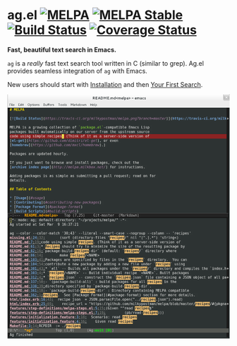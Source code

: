 # ag.el [![MELPA](http://melpa.org/packages/ag-badge.svg)](http://melpa.org/#/ag) [![MELPA Stable](http://stable.melpa.org/packages/ag-badge.svg)](http://stable.melpa.org/#/ag) [![Build Status](https://travis-ci.org/Wilfred/ag.el.svg?branch=pretty_output_buffer)](https://travis-ci.org/Wilfred/ag.el) [![Coverage Status](https://coveralls.io/repos/github/Wilfred/ag.el/badge.svg?branch=pretty_output_buffer)](https://coveralls.io/github/Wilfred/ag.el?branch=pretty_output_buffer)

**Fast, beautiful text search in Emacs.**

`ag` is a *really* fast text search tool written in C (similar to
grep). Ag.el provides seamless integration of `ag` with Emacs.

New users should start with [Installation](docs/installation.md) and then
[Your First Search](docs/your_first_search.md).

![screenshot](ag_el_screenshot.png)
